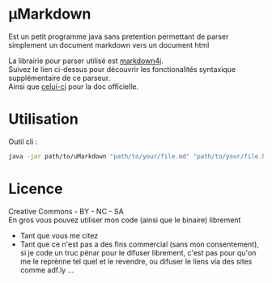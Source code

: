 # µMarkdown
Est un petit programme java sans pretention permettant de parser simplement un document markdown vers un document html

La librairie pour parser utilisé est [markdown4j](https://code.google.com/p/markdown4j/#Learning_Markdown_syntax).    
Suivez le lien ci-dessus pour découvrir les fonctionalités syntaxique supplémentaire de ce parseur.     
Ainsi que [celui-ci](http://daringfireball.net/projects/markdown/syntax) pour la doc officielle.

# Utilisation
Outil cli :    

``` bash
java -jar path/to/uMarkdown "path/to/your/file.md" "path/to/your/file.html"
```

# Licence
Creative Commons - BY - NC - SA    
En gros vous pouvez utiliser mon code (ainsi que le binaire) librement

* Tant que vous me citez 
* Tant que ce n'est pas a des fins commercial (sans mon consentement), si je code un truc pénar pour le difuser librement, c'est pas pour qu'on me le reprènne tel quel et le revendre, ou difuser le liens via des sites comme adf.ly ...
